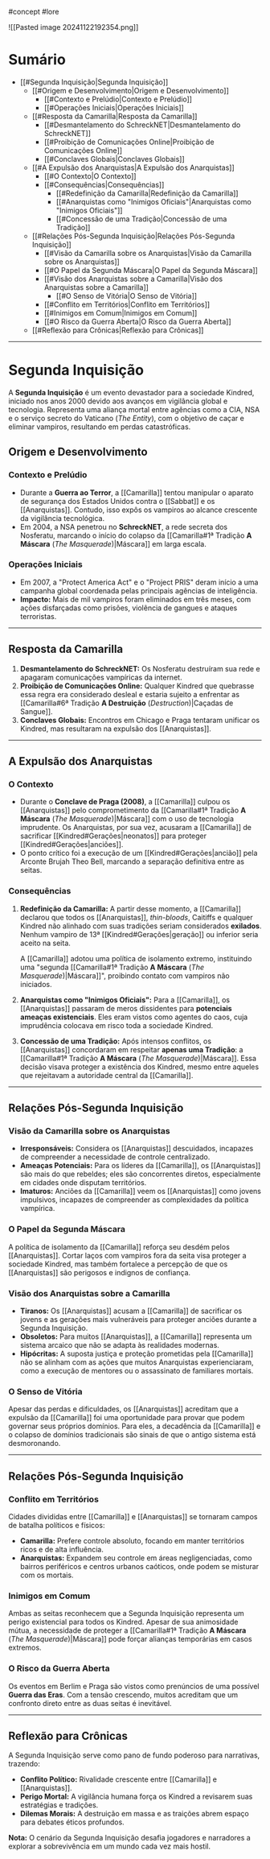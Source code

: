 #concept #lore

![[Pasted image 20241122192354.png]]
# Sumário
- [[#Segunda Inquisição|Segunda Inquisição]]
  - [[#Origem e Desenvolvimento|Origem e Desenvolvimento]]
    - [[#Contexto e Prelúdio|Contexto e Prelúdio]]
    - [[#Operações Iniciais|Operações Iniciais]]
  - [[#Resposta da Camarilla|Resposta da Camarilla]]
    - [[#Desmantelamento do SchreckNET|Desmantelamento do SchreckNET]]
    - [[#Proibição de Comunicações Online|Proibição de Comunicações Online]]
    - [[#Conclaves Globais|Conclaves Globais]]
  - [[#A Expulsão dos Anarquistas|A Expulsão dos Anarquistas]]
    - [[#O Contexto|O Contexto]]
    - [[#Consequências|Consequências]]
      - [[#Redefinição da Camarilla|Redefinição da Camarilla]]
      - [[#Anarquistas como "Inimigos Oficiais"|Anarquistas como "Inimigos Oficiais"]]
      - [[#Concessão de uma Tradição|Concessão de uma Tradição]]
  - [[#Relações Pós-Segunda Inquisição|Relações Pós-Segunda Inquisição]]
    - [[#Visão da Camarilla sobre os Anarquistas|Visão da Camarilla sobre os Anarquistas]]
    - [[#O Papel da Segunda Máscara|O Papel da Segunda Máscara]]
    - [[#Visão dos Anarquistas sobre a Camarilla|Visão dos Anarquistas sobre a Camarilla]]
      - [[#O Senso de Vitória|O Senso de Vitória]]
    - [[#Conflito em Territórios|Conflito em Territórios]]
    - [[#Inimigos em Comum|Inimigos em Comum]]
    - [[#O Risco da Guerra Aberta|O Risco da Guerra Aberta]]
  - [[#Reflexão para Crônicas|Reflexão para Crônicas]]

---
# Segunda Inquisição

A **Segunda Inquisição** é um evento devastador para a sociedade Kindred, iniciado nos anos 2000 devido aos avanços em vigilância global e tecnologia. Representa uma aliança mortal entre agências como a CIA, NSA e o serviço secreto do Vaticano (*The Entity*), com o objetivo de caçar e eliminar vampiros, resultando em perdas catastróficas.

## Origem e Desenvolvimento

### **Contexto e Prelúdio**
- Durante a **Guerra ao Terror**, a [[Camarilla]] tentou manipular o aparato de segurança dos Estados Unidos contra o [[Sabbat]] e os [[Anarquistas]]. Contudo, isso expôs os vampiros ao alcance crescente da vigilância tecnológica.
- Em 2004, a NSA penetrou no **SchreckNET**, a rede secreta dos Nosferatu, marcando o início do colapso da [[Camarilla#1ª Tradição **A Máscara** (*The Masquerade*)|Máscara]] em larga escala.

### **Operações Iniciais**
- Em 2007, a "Protect America Act" e o "Project PRIS" deram início a uma campanha global coordenada pelas principais agências de inteligência.
- **Impacto:** Mais de mil vampiros foram eliminados em três meses, com ações disfarçadas como prisões, violência de gangues e ataques terroristas.

---
## Resposta da Camarilla

1. **Desmantelamento do SchreckNET:** Os Nosferatu destruíram sua rede e apagaram comunicações vampíricas da internet.
2. **Proibição de Comunicações Online:** Qualquer Kindred que quebrasse essa regra era considerado desleal e estaria sujeito a enfrentar as [[Camarilla#6ª Tradição **A Destruição** (*Destruction*)|Caçadas de Sangue]].
3. **Conclaves Globais:** Encontros em Chicago e Praga tentaram unificar os Kindred, mas resultaram na expulsão dos [[Anarquistas]].

---
## A Expulsão dos Anarquistas

### **O Contexto**
- Durante o **Conclave de Praga (2008)**, a [[Camarilla]] culpou os [[Anarquistas]] pelo comprometimento da [[Camarilla#1ª Tradição **A Máscara** (*The Masquerade*)|Máscara]] com o uso de tecnologia imprudente. Os Anarquistas, por sua vez, acusaram a [[Camarilla]] de sacrificar [[Kindred#Gerações|neonatos]] para proteger [[Kindred#Gerações|anciões]].
- O ponto crítico foi a execução de um [[Kindred#Gerações|ancião]] pela Arconte Brujah Theo Bell, marcando a separação definitiva entre as seitas.

### **Consequências**
1. **Redefinição da Camarilla:**
	A partir desse momento, a [[Camarilla]] declarou que todos os [[Anarquistas]], *thin-bloods*, Caitiffs e qualquer Kindred não alinhado com suas tradições seriam considerados **exilados**. Nenhum vampiro de 13ª [[Kindred#Gerações|geração]] ou inferior seria aceito na seita.
	  
	A [[Camarilla]] adotou uma política de isolamento extremo, instituindo uma "segunda [[Camarilla#1ª Tradição **A Máscara** (*The Masquerade*)|Máscara]]", proibindo contato com vampiros não iniciados.
   
2. **Anarquistas como "Inimigos Oficiais":** 
   Para a [[Camarilla]], os [[Anarquistas]] passaram de meros dissidentes para **potenciais ameaças existenciais**. Eles eram vistos como agentes do caos, cuja imprudência colocava em risco toda a sociedade Kindred.
   
3. **Concessão de uma Tradição:** 
	Após intensos conflitos, os [[Anarquistas]] concordaram em respeitar **apenas uma Tradição**: a [[Camarilla#1ª Tradição **A Máscara** (*The Masquerade*)|Máscara]]. Essa decisão visava proteger a existência dos Kindred, mesmo entre aqueles que rejeitavam a autoridade central da [[Camarilla]].

---

## Relações Pós-Segunda Inquisição

### **Visão da Camarilla sobre os Anarquistas**
- **Irresponsáveis:** Considera os [[Anarquistas]] descuidados, incapazes de compreender a necessidade de controle centralizado.
- **Ameaças Potenciais:** Para os líderes da [[Camarilla]], os [[Anarquistas]] são mais do que rebeldes; eles são concorrentes diretos, especialmente em cidades onde disputam territórios.
- **Imaturos:** Anciões da [[Camarilla]] veem os [[Anarquistas]] como jovens impulsivos, incapazes de compreender as complexidades da política vampírica.

### O Papel da Segunda Máscara 
A política de isolamento da [[Camarilla]] reforça seu desdém pelos [[Anarquistas]]. Cortar laços com vampiros fora da seita visa proteger a sociedade Kindred, mas também fortalece a percepção de que os [[Anarquistas]] são perigosos e indignos de confiança.

### **Visão dos Anarquistas sobre a Camarilla**
- **Tiranos:** Os [[Anarquistas]] acusam a [[Camarilla]] de sacrificar os jovens e as gerações mais vulneráveis para proteger anciões durante a Segunda Inquisição.
- **Obsoletos:** Para muitos [[Anarquistas]], a [[Camarilla]] representa um sistema arcaico que não se adapta às realidades modernas.
- **Hipócritas:** A suposta justiça e proteção prometidas pela [[Camarilla]] não se alinham com as ações que muitos Anarquistas experienciaram, como a execução de mentores ou o assassinato de familiares mortais.

### O Senso de Vitória 
Apesar das perdas e dificuldades, os [[Anarquistas]] acreditam que a expulsão da [[Camarilla]] foi uma oportunidade para provar que podem governar seus próprios domínios. Para eles, a decadência da [[Camarilla]] e o colapso de domínios tradicionais são sinais de que o antigo sistema está desmoronando.


---

## Relações Pós-Segunda Inquisição

### Conflito em Territórios
Cidades divididas entre [[Camarilla]] e [[Anarquistas]] se tornaram campos de batalha políticos e físicos:
- **Camarilla:** Prefere controle absoluto, focando em manter territórios ricos e de alta influência.
- **Anarquistas:** Expandem seu controle em áreas negligenciadas, como bairros periféricos e centros urbanos caóticos, onde podem se misturar com os mortais.

### Inimigos em Comum
Ambas as seitas reconhecem que a Segunda Inquisição representa um perigo existencial para todos os Kindred. Apesar de sua animosidade mútua, a necessidade de proteger a [[Camarilla#1ª Tradição **A Máscara** (*The Masquerade*)|Máscara]] pode forçar alianças temporárias em casos extremos.

### O Risco da Guerra Aberta
Os eventos em Berlim e Praga são vistos como prenúncios de uma possível **Guerra das Eras**. Com a tensão crescendo, muitos acreditam que um confronto direto entre as duas seitas é inevitável.

---

## Reflexão para Crônicas

A Segunda Inquisição serve como pano de fundo poderoso para narrativas, trazendo:
- **Conflito Político:** Rivalidade crescente entre [[Camarilla]] e [[Anarquistas]].
- **Perigo Mortal:** A vigilância humana força os Kindred a revisarem suas estratégias e tradições.
- **Dilemas Morais:** A destruição em massa e as traições abrem espaço para debates éticos profundos.

**Nota:** O cenário da Segunda Inquisição desafia jogadores e narradores a explorar a sobrevivência em um mundo cada vez mais hostil.
